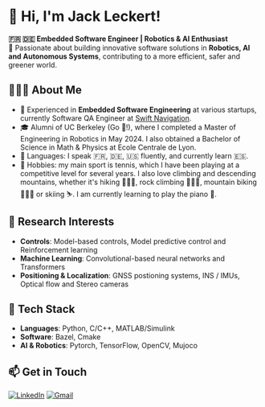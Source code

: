 # 👋 Hi, I'm **Jack Leckert**!

**🇫🇷 🇩🇪 Embedded Software Engineer | Robotics & AI Enthusiast**  
🚀 Passionate about building innovative software solutions in **Robotics, AI and Autonomous Systems**, contributing to a more efficient, safer and greener world.

## 👨🏻‍💻 **About Me**
- 💼 Experienced in **Embedded Software Engineering** at various startups, currently Software QA Engineer at [Swift Navigation](https://www.swiftnav.com/).
- 🎓 Alumni of UC Berkeley (Go 🐻!), where I completed a Master of Engineering in Robotics in May 2024. I also obtained a Bachelor of Science in Math & Physics at Ecole Centrale de Lyon.
- 💬 Languages: I speak 🇫🇷, 🇩🇪, 🇺🇸 fluently, and currently learn 🇪🇸.
- 🎾 Hobbies: my main sport is tennis, which I have been playing at a competitive level for several years. I also love climbing and descending mountains, whether it's hiking 🚶🏻‍♂️, rock climbing 🧗🏻‍♂️, mountain biking 🚵🏻‍♂️ or skiing ⛷️. I am currently learning to play the piano 🎵.
  
## 🔬 **Research Interests**
- **Controls**: Model-based controls, Model predictive control and Reinforcement learning
- **Machine Learning**: Convolutional-based neural networks and Transformers
- **Positioning & Localization**: GNSS postioning systems, INS / IMUs, Optical flow and Stereo cameras

## 🤖 **Tech Stack**
- **Languages**: Python, C/C++, MATLAB/Simulink
- **Software**: Bazel, Cmake
- **AI & Robotics**: Pytorch, TensorFlow, OpenCV, Mujoco


## 📫 **Get in Touch**

[![LinkedIn](https://img.shields.io/badge/LinkedIn-0077B5?logo=linkedin&logoColor=white)](https://linkedin.com/in/jack-leckert) [![Gmail](https://img.shields.io/badge/Email-D14836?logo=gmail&logoColor=white)](mailto:leckert.j@gmail.com)
